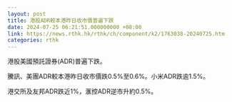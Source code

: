 ```yaml
---
layout: post
title: 港股ADR較本港昨日收市價普遍下跌
date: 2024-07-25 06:21:51.000000000 +08:00
link: https://news.rthk.hk/rthk/ch/component/k2/1763038-20240725.htm
categories: rthk
---
```


港股美國預託證券(ADR)普遍下跌。

騰訊、美團ADR較本港昨日收市價跌0.5%至0.6%。小米ADR跌逾1.5%。

港交所及友邦ADR跌近1%，滙控ADR逆市升約0.5%。
